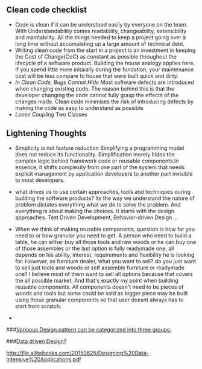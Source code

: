 Clean code checklist
---
* Code is clean if it can be understood easily by everyone on the team. With Understandability comes readability, changeability, extensibility and maintability. All the things needed to keep a project going over a long time without accumulating up a large amount of technical debt.
* Writing clean code from the start in a project is an investment in keeping the Cost of Change(CoC) as constant as possible throughout the lifecycle of a software product. Building the house analogy applies here. If you spend little more initaially during the fundation, your maintenance cost will be less compare to house that were built quick and dirty. 
* _In Clean Code, Bugs Cannot Hide_ Most software defects are introduced when changing existing code. The reason behind this is that the developer changing the code cannot fully grasp the effects of the changes made. Clean code minimises the risk of introducing defects by making the code as easy to understand as possible.
* _Loose Coupling_ Two Classes 




Lightening Thoughts
---
* Simplicity is not feature reduction
 Simplifying a programming model does not reduce its functionality. Simplification merely hides the complex logic behind framework code or reusable components.In essence, it shifts complexity from one part of the system that needs explicit management by application developers to another part invisible to most developers. 

*  what drives us to use certain approaches, tools and techniques during building the software products? Its the way we understand the nature of problem dictates everything what we do to solve the problem. And everything is about making the choices. It starts with the design approaches. Test Driven Development, Behavior-driven Design ...
*  When we think of making reusable components, question is how far you need to or how granular you need to get. A person who need to build a table, he can either buy all those tools and raw woods or he can buy one of those assembles or the last option is fully readymade one, all depends on his ability, interest, requirements and flexibility he is looking for. However, as furniture dealer, what you want to sell? do you just want to sell just tools and woods or self assemble furniture or readymade one? I believe most of them want to sell all options because that covers the all possible market. And that's exactly my point when building reusable components. All components doesn't need to be pieces of woods and tools but some could be sold as bigger piece may be built using those granular components so that user doesnt always has to start from scratch. 
*  





###[Variaous Design pattern can be categorized into three groups:](https://github.com/bhochhi/design-pattern-guide/wiki/Various-Design-patterns)

   
   
###[Data driven Design?](https://github.com/bhochhi/design-pattern-guide/wiki/data-driven-design) 








http://file.allitebooks.com/20150625/Designing%20Data-Intensive%20Applications.pdf



